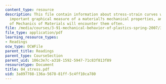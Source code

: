 ```yaml
---
content_type: resource
description: This file contain information about stress-strain curves which are extremely
  important graphical measure of a material?s mechanical properties, and all students
  of Mechanics of Materials will encounter them often.
file: /media/courses/3-91-mechanical-behavior-of-plastics-spring-2007/3a897788136a567881ff5c4ff10ca780_04_stress.pdf
file_type: application/pdf
learning_resource_types:
- Readings
ocw_type: OCWFile
parent_title: Readings
parent_type: CourseSection
parent_uid: 106c3e7c-a318-1592-5947-71c83f813f89
resourcetype: Document
title: 04_stress.pdf
uid: 3a897788-136a-5678-81ff-5c4ff10ca780
---
```


